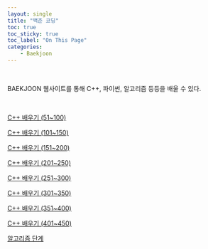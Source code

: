 ```yaml
---
layout: single
title: "백준 코딩"
toc: true
toc_sticky: true
toc_label: "On This Page"
categories:
    - Baekjoon
---
```


<br>

BAEKJOON 웹사이트를 통해 C++, 파이썬, 알고리즘 등등을 배울 수 있다.

<br>

[C++ 배우기 (51~100)](https://www.acmicpc.net/workbook/view/567)

[C++ 배우기 (101~150)](https://www.acmicpc.net/workbook/view/568)

[C++ 배우기 (151~200)](https://www.acmicpc.net/workbook/view/569)

[C++ 배우기 (201~250)](https://www.acmicpc.net/workbook/view/570)

[C++ 배우기 (251~300)](https://www.acmicpc.net/workbook/view/571)

[C++ 배우기 (301~350)](https://www.acmicpc.net/workbook/view/598)

[C++ 배우기 (351~400)](https://www.acmicpc.net/workbook/view/617)

[C++ 배우기 (401~450)](https://www.acmicpc.net/workbook/view/637)

[알고리즘 단계](https://www.acmicpc.net/step)

